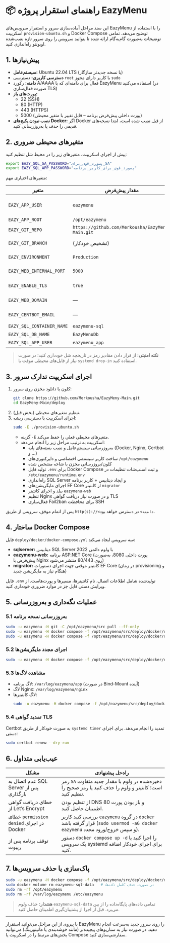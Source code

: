 # 📦 راهنمای استقرار پروژه EazyMenu

این سند مراحل آماده‌سازی سرور و استقرار سرویس‌های EazyMenu را با استفاده از اسکریپت `provision-ubuntu.sh` و Docker Compose توضیح می‌دهد. تمامی توضیحات به‌صورت گام‌به‌گام ارائه شده تا بتوانید سرویس را روی سرور تازه نصب‌شده اوبونتو راه‌اندازی کنید.

## 1. پیش‌نیازها

- **سیستم‌عامل:** Ubuntu 22.04 LTS (یا نسخه جدیدتر سازگار)
- **دسترسی کاربری:** دسترسی `root` یا کاربر دارای مجوز `sudo`
- **دامنه:** رکورد A/AAAA فعال برای دامنه‌ای که با EazyMenu استفاده می‌کنید (در صورت فعال‌سازی TLS)
- **پورت‌های باز:**
  - 22 (SSH)
  - 80 (HTTP)
  - 443 (HTTPS)
  - 5000 (پورت داخلی پیش‌فرض برنامه – قابل تغییر با متغیر محیطی)
- **نصب نبودن پکیج‌های Docker:** اگر Docker از قبل نصب شده است، ابتدا نسخه‌های قدیمی را حذف یا به‌روزرسانی کنید.

## 2. متغیرهای محیطی ضروری

پیش از اجرای اسکریپت، متغیرهای زیر را در محیط شل تنظیم کنید:

```bash
export EAZY_SQL_SA_PASSWORD="پسورد_قوی_برای_SA"
export EAZY_SQL_APP_PASSWORD="پسورد_قوی_برای_کاربر_برنامه"
```

متغیرهای اختیاری مهم:

| متغیر | مقدار پیش‌فرض | توضیح |
| --- | --- | --- |
| `EAZY_APP_USER` | `eazymenu` | نام کاربر سیستمی که سرویس‌ها زیر آن اجرا می‌شوند |
| `EAZY_APP_ROOT` | `/opt/eazymenu` | مسیر نصب پروژه |
| `EAZY_GIT_REPO` | `https://github.com/Merkousha/EazyMeny-Main.git` | آدرس مخزن گیت |
| `EAZY_GIT_BRANCH` | (تشخیص خودکار) | شاخه مورد استفاده؛ در صورت نیاز مقداردهی کنید |
| `EAZY_ENVIRONMENT` | `Production` | مقدار `ASPNETCORE_ENVIRONMENT` |
| `EAZY_WEB_INTERNAL_PORT` | `5000` | پورتی که Nginx به آن پراکسی می‌کند |
| `EAZY_ENABLE_TLS` | `true` | فعال‌سازی TLS و دریافت گواهی Let’s Encrypt |
| `EAZY_WEB_DOMAIN` | — | نام دامنه؛ در صورت فعال بودن TLS الزامی است |
| `EAZY_CERTBOT_EMAIL` | — | ایمیل معتبر برای Let’s Encrypt |
| `EAZY_SQL_CONTAINER_NAME` | `eazymenu-sql` | نام کانتینر SQL Server |
| `EAZY_SQL_DB_NAME` | `EazyMenuDb` | نام پایگاه‌داده اصلی |
| `EAZY_SQL_APP_USER` | `eazymenu_app` | کاربر برنامه در SQL |

> **نکته امنیتی:** از قرار دادن مقادیر رمز در تاریخچه شل خودداری کنید؛ در صورت نیاز از فایل‌های محیطی موقت یا `systemd drop-in` استفاده کنید.

## 3. اجرای اسکریپت تدارک سرور

1. کلون یا دانلود مخزن روی سرور:
   ```bash
   git clone https://github.com/Merkousha/EazyMeny-Main.git
   cd EazyMeny-Main/deploy
   ```
2. تنظیم متغیرهای محیطی (بخش قبل).
3. اجرای اسکریپت با دسترسی ریشه:
   ```bash
   sudo -E ./provision-ubuntu.sh
   ```
   - گزینه `-E` متغیرهای محیطی فعلی را حفظ می‌کند.
   - اسکریپت به ترتیب مراحل زیر را انجام می‌دهد:
     - به‌روزرسانی سیستم‌عامل و نصب بسته‌های پایه (Docker, Nginx, Certbot و ...)
     - ساخت کاربر سیستمی اختصاصی و دایرکتوری‌های `/opt/eazymenu`
     - کلون/بروزرسانی مخزن با شاخه مشخص شده
     - تولید فایل `.env` برای Docker Compose و ثبت اسنپ‌شات تنظیمات در `/etc/eazymenu/runtime.env`
     - راه‌اندازی SQL Server و ایجاد دیتابیس + کاربر برنامه
     - اجرای مایگریشن‌های EF Core از کانتینر `migrator`
     - بیلد و اجرای کانتینر `eazymenu-web`
     - تنظیم Nginx و در صورت نیاز دریافت گواهی TLS
     - فعال‌سازی Fail2ban برای محافظت SSH

پس از اتمام موفق، سرویس از طریق `http(s)://<دامنه>` در دسترس خواهد بود.

## 4. ساختار Docker Compose

فایل `deploy/docker/docker-compose.yml` سه سرویس ایجاد می‌کند:

- **sqlserver:** دیتابیس SQL Server 2022 با ولوم دائمی
- **eazymenu-web:** برنامه ASP.NET Core (پورت داخلی 8080، به‌صورت پیش‌فرض با Nginx روی 80/443 منتشر می‌شود)
- **migrator:** کانتینر موقتی جهت اجرای دستورات EF Core (در زمان provisioning و هنگام نیاز به مایگریشن جدید)

فایل `.env` تولیدشده شامل اطلاعات اتصال، نام کانتینرها، مسیرها و پورت‌هاست. از ویرایش دستی فایل جز در موارد ضروری خودداری کنید.

## 5. عملیات نگه‌داری و به‌روزرسانی

### 5.1 به‌روزرسانی نسخه برنامه

```bash
sudo -u eazymenu -H git -C /opt/eazymenu/src pull --ff-only
sudo -u eazymenu -H docker compose -f /opt/eazymenu/src/deploy/docker/docker-compose.yml --env-file /opt/eazymenu/src/deploy/docker/.env build eazymenu-web
sudo -u eazymenu -H docker compose -f /opt/eazymenu/src/deploy/docker/docker-compose.yml --env-file /opt/eazymenu/src/deploy/docker/.env up -d eazymenu-web
```

### 5.2 اجرای مجدد مایگریشن‌ها

```bash
sudo -u eazymenu -H docker compose -f /opt/eazymenu/src/deploy/docker/docker-compose.yml --env-file /opt/eazymenu/src/deploy/docker/.env run --rm migrator
```

### 5.3 مشاهده لاگ‌ها

- لاگ برنامه: `/var/log/eazymenu/app` (در صورت Bind-Mount آینده)
- لاگ Nginx: `/var/log/eazymenu/nginx`
- لاگ کانتینرها:
  ```bash
  sudo -u eazymenu -H docker compose -f /opt/eazymenu/src/deploy/docker/docker-compose.yml logs -f
  ```

### 5.4 تمدید گواهی TLS

Certbot به صورت خودکار از طریق `systemd timer` تمدید را انجام می‌دهد. برای اجرای دستی:

```bash
sudo certbot renew --dry-run
```

## 6. عیب‌یابی متداول

| مشکل | راه‌حل پیشنهادی |
| --- | --- |
| عدم اتصال به SQL Server پس از بارگذاری | رمز `SA` ذخیره‌شده در ولوم با مقدار جدید متفاوت است؛ کانتینر و ولوم را حذف کنید یا رمز صحیح را تنظیم کنید. |
| خطای دریافت گواهی از Let’s Encrypt | از تنظیم بودن DNS و باز بودن پورت 80 اطمینان حاصل کنید. |
| خطای `permission denied` در اجرای Docker | بررسی کنید کاربر `eazymenu` در گروه `docker` قرار گرفته باشد (`sudo usermod -aG docker eazymenu` و سپس خروج/ورود مجدد). |
| توقف برنامه پس از ریبوت | دستور `docker compose up -d` را اجرا کنید یا یک سرویس systemd برای اجرای خودکار اضافه کنید. |

## 7. پاک‌سازی یا حذف سرویس‌ها

```bash
sudo -u eazymenu -H docker compose -f /opt/eazymenu/src/deploy/docker/docker-compose.yml --env-file /opt/eazymenu/src/deploy/docker/.env down
sudo docker volume rm eazymenu-sql-data   # در صورت حذف کامل داده‌ها
sudo rm -rf /opt/eazymenu
sudo rm -rf /var/log/eazymenu /etc/eazymenu
```

> **هشدار:** حذف ولوم `eazymenu-sql-data` تمامی داده‌های پایگاه‌داده را از بین می‌برد. قبل از اجرا از پشتیبان‌گیری اطمینان حاصل کنید.

---

با پیروی از این مراحل می‌توانید استقرار EazyMenu را روی سرور جدید به‌سرعت انجام دهید. در صورت نیاز به سناریوهای پیچیده‌تر (مانند خوشه‌بندی یا مانیتورینگ) می‌توانید بخش‌های مرتبط را در اسکریپت یا Compose سفارشی‌سازی کنید.
